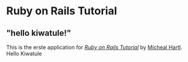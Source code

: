 
# Ruby on Rails Tutorial

## "hello kiwatule!"

This is the erste application for [*Ruby on Rails Tutorial*](http://www.railstutorial.org)
by [Micheal Hartl](https://www.michaelhartl.com). Hello Kiwatule

